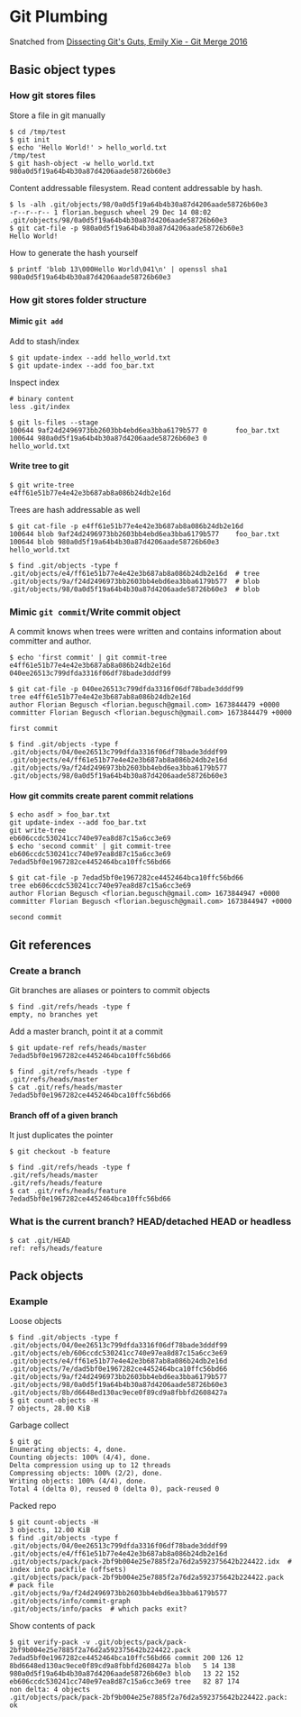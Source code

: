 # Git Plumbing

Snatched from [Dissecting Git's Guts, Emily Xie - Git Merge 2016](https://www.youtube.com/watch?v=Y2Msq90ZknI)  

## Basic object types

### How git stores files

Store a file in git manually

```
$ cd /tmp/test
$ git init
$ echo 'Hello World!' > hello_world.txt
/tmp/test
$ git hash-object -w hello_world.txt
980a0d5f19a64b4b30a87d4206aade58726b60e3
```

Content addressable filesystem. Read content addressable by hash.
```
$ ls -alh .git/objects/98/0a0d5f19a64b4b30a87d4206aade58726b60e3
-r--r--r-- 1 florian.begusch wheel 29 Dec 14 08:02 .git/objects/98/0a0d5f19a64b4b30a87d4206aade58726b60e3
$ git cat-file -p 980a0d5f19a64b4b30a87d4206aade58726b60e3
Hello World!
```

How to generate the hash yourself

```
$ printf 'blob 13\000Hello World\041\n' | openssl sha1
980a0d5f19a64b4b30a87d4206aade58726b60e3
```

### How git stores folder structure

#### Mimic `git add`

Add to stash/index

```
$ git update-index --add hello_world.txt
$ git update-index --add foo_bar.txt
```

Inspect index

```
# binary content
less .git/index

$ git ls-files --stage
100644 9af24d2496973bb2603bb4ebd6ea3bba6179b577 0       foo_bar.txt
100644 980a0d5f19a64b4b30a87d4206aade58726b60e3 0       hello_world.txt
```

#### Write tree to git

```
$ git write-tree
e4ff61e51b77e4e42e3b687ab8a086b24db2e16d
```

Trees are hash addressable as well

```
$ git cat-file -p e4ff61e51b77e4e42e3b687ab8a086b24db2e16d
100644 blob 9af24d2496973bb2603bb4ebd6ea3bba6179b577    foo_bar.txt
100644 blob 980a0d5f19a64b4b30a87d4206aade58726b60e3    hello_world.txt
```

```
$ find .git/objects -type f
.git/objects/e4/ff61e51b77e4e42e3b687ab8a086b24db2e16d  # tree
.git/objects/9a/f24d2496973bb2603bb4ebd6ea3bba6179b577  # blob
.git/objects/98/0a0d5f19a64b4b30a87d4206aade58726b60e3  # blob
```


### Mimic `git commit`/Write commit object

A commit knows when trees were written and contains information about committer and author.

```
$ echo 'first commit' | git commit-tree e4ff61e51b77e4e42e3b687ab8a086b24db2e16d
040ee26513c799dfda3316f06df78bade3dddf99
```

```
$ git cat-file -p 040ee26513c799dfda3316f06df78bade3dddf99
tree e4ff61e51b77e4e42e3b687ab8a086b24db2e16d
author Florian Begusch <florian.begusch@gmail.com> 1673844479 +0000
committer Florian Begusch <florian.begusch@gmail.com> 1673844479 +0000

first commit
```

```
$ find .git/objects -type f
.git/objects/04/0ee26513c799dfda3316f06df78bade3dddf99
.git/objects/e4/ff61e51b77e4e42e3b687ab8a086b24db2e16d
.git/objects/9a/f24d2496973bb2603bb4ebd6ea3bba6179b577
.git/objects/98/0a0d5f19a64b4b30a87d4206aade58726b60e3
```


#### How git commits create parent commit relations

```
$ echo asdf > foo_bar.txt
git update-index --add foo_bar.txt
git write-tree
eb606ccdc530241cc740e97ea8d87c15a6cc3e69
$ echo 'second commit' | git commit-tree  eb606ccdc530241cc740e97ea8d87c15a6cc3e69
7edad5bf0e1967282ce4452464bca10ffc56bd66
```

```
$ git cat-file -p 7edad5bf0e1967282ce4452464bca10ffc56bd66
tree eb606ccdc530241cc740e97ea8d87c15a6cc3e69
author Florian Begusch <florian.begusch@gmail.com> 1673844947 +0000
committer Florian Begusch <florian.begusch@gmail.com> 1673844947 +0000

second commit
```

## Git references

### Create a branch

Git branches are aliases or pointers to commit objects

```
$ find .git/refs/heads -type f
empty, no branches yet
```

Add a master branch, point it at a commit

```
$ git update-ref refs/heads/master 7edad5bf0e1967282ce4452464bca10ffc56bd66
```

```
$ find .git/refs/heads -type f 
.git/refs/heads/master
$ cat .git/refs/heads/master
7edad5bf0e1967282ce4452464bca10ffc56bd66
```

#### Branch off of a given branch

It just duplicates the pointer

```
$ git checkout -b feature
```

```
$ find .git/refs/heads -type f 
.git/refs/heads/master
.git/refs/heads/feature
$ cat .git/refs/heads/feature
7edad5bf0e1967282ce4452464bca10ffc56bd66
```

### What is the current branch? HEAD/detached HEAD or headless

```
$ cat .git/HEAD 
ref: refs/heads/feature
```

## Pack objects

### Example

Loose objects

```
$ find .git/objects -type f  
.git/objects/04/0ee26513c799dfda3316f06df78bade3dddf99
.git/objects/eb/606ccdc530241cc740e97ea8d87c15a6cc3e69
.git/objects/e4/ff61e51b77e4e42e3b687ab8a086b24db2e16d
.git/objects/7e/dad5bf0e1967282ce4452464bca10ffc56bd66
.git/objects/9a/f24d2496973bb2603bb4ebd6ea3bba6179b577
.git/objects/98/0a0d5f19a64b4b30a87d4206aade58726b60e3
.git/objects/8b/d6648ed130ac9ece0f89cd9a8fbbfd2608427a
$ git count-objects -H
7 objects, 28.00 KiB
```

Garbage collect

```
$ git gc
Enumerating objects: 4, done.
Counting objects: 100% (4/4), done.
Delta compression using up to 12 threads
Compressing objects: 100% (2/2), done.
Writing objects: 100% (4/4), done.
Total 4 (delta 0), reused 0 (delta 0), pack-reused 0
```

Packed repo

```
$ git count-objects -H
3 objects, 12.00 KiB
$ find .git/objects -type f  
.git/objects/04/0ee26513c799dfda3316f06df78bade3dddf99
.git/objects/e4/ff61e51b77e4e42e3b687ab8a086b24db2e16d
.git/objects/pack/pack-2bf9b004e25e7885f2a76d2a592375642b224422.idx  # index into packfile (offsets)
.git/objects/pack/pack-2bf9b004e25e7885f2a76d2a592375642b224422.pack  # pack file
.git/objects/9a/f24d2496973bb2603bb4ebd6ea3bba6179b577
.git/objects/info/commit-graph
.git/objects/info/packs  # which packs exit?
```

Show contents of pack

```
$ git verify-pack -v .git/objects/pack/pack-2bf9b004e25e7885f2a76d2a592375642b224422.pack
7edad5bf0e1967282ce4452464bca10ffc56bd66 commit 200 126 12
8bd6648ed130ac9ece0f89cd9a8fbbfd2608427a blob   5 14 138
980a0d5f19a64b4b30a87d4206aade58726b60e3 blob   13 22 152
eb606ccdc530241cc740e97ea8d87c15a6cc3e69 tree   82 87 174
non delta: 4 objects
.git/objects/pack/pack-2bf9b004e25e7885f2a76d2a592375642b224422.pack: ok
```


